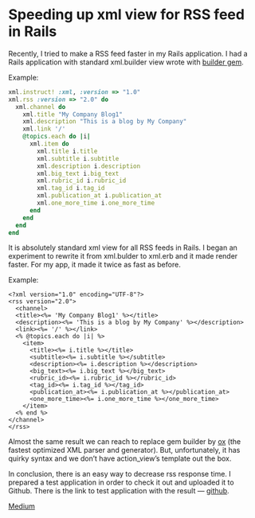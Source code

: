 # Speeding up xml view for RSS feed in Rails

Recently, I tried to make a RSS feed faster in my Rails application. I had a Rails application with standard xml.builder view wrote with [builder gem](https://github.com/jimweirich/builder).

Example:

```ruby
xml.instruct! :xml, :version => "1.0"
xml.rss :version => "2.0" do
  xml.channel do
    xml.title "My Company Blog1"
    xml.description "This is a blog by My Company"
    xml.link '/'
    @topics.each do |i|
      xml.item do
        xml.title i.title
        xml.subtitle i.subtitle
        xml.description i.description
        xml.big_text i.big_text
        xml.rubric_id i.rubric_id
        xml.tag_id i.tag_id
        xml.publication_at i.publication_at
        xml.one_more_time i.one_more_time
      end
    end
  end
end
```

It is absolutely standard xml view for all RSS feeds in Rails. I began an experiment to rewrite it from xml.bulder to xml.erb and it made render faster. For my app, it made it twice as fast as before.

Example:

```erb
<?xml version="1.0" encoding="UTF-8"?>
<rss version="2.0">
  <channel>
  <title><%= 'My Company Blog1' %></title>
  <description><%= 'This is a blog by My Company' %></description>
  <link><%= '/' %></link>
  <% @topics.each do |i| %>
    <item>
      <title><%= i.title %></title>
      <subtitle><%= i.subtitle %></subtitle>
      <description><%= i.description %></description>
      <big_text><%= i.big_text %></big_text>
      <rubric_id><%= i.rubric_id %></rubric_id>
      <tag_id><%= i.tag_id %></tag_id>
      <publication_at><%= i.publication_at %></publication_at>
      <one_more_time><%= i.one_more_time %></one_more_time>
    </item>
  <% end %>
</channel>
</rss>
```

Almost the same result we can reach to replace gem builder by [ox](https://github.com/ohler55/ox) (the fastest optimized XML parser and generator). But, unfortunately, it has quirky syntax and we don’t have action_view’s template out the box.

In conclusion, there is an easy way to decrease rss response time. I prepared a test application in order to check it out and uploaded it to Github. There is the link to test application with the result — [github](https://github.com/kopylovvlad/rails_rss_app).

[Medium](https://kopilov-vlad.medium.com/speeding-up-xml-view-for-rss-feed-in-rails-f70f65024626)

